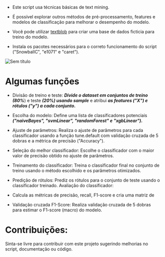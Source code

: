  - Este script usa técnicas básicas de text mining.

- É possível explorar outros métodos de pré-processamento, features e modelos de classificação para melhorar o desempenho do modelo.

- Você pode utilizar [textblob](https://textblob.readthedocs.io/en/dev/) para criar uma base de dados ficticia para treino do modelo.
  
-  Instala os pacotes necessários para o correto funcionamento do script ("SnowballC", "e1071" e "caret").
  

  ![Sem título](https://github.com/0x5FE/SpamClassification/assets/65371336/fc4f3f9a-891b-468e-b8de-7ed2953228a9)

  # Algumas funções

  
- Divisão de treino e teste: ***Divide o dataset em conjuntos de treino (80%***) e teste ***(20%) usando sample*** e atribui ***as features ("X") e rótulos ("y") a cada conjunto.***
  
- Escolha do modelo: Define uma lista de classificadores potenciais ***("naiveBayes", "svmLinear", "randomForest" e "xgbLinear").***
  
- Ajuste de parâmetros: Realiza o ajuste de parâmetros para cada classificador usando a função tune.default com validação cruzada de 5 dobras e a métrica de precisão ("Accuracy").
  
- Seleção do melhor classificador: Escolhe o classificador com o maior valor de precisão obtido no ajuste de parâmetros.
  
- Treinamento do classificador: Treina o classificador final no conjunto de treino usando o método escolhido e os parâmetros otimizados.
  
- Predição de rótulos: Prediz os rótulos para o conjunto de teste usando o classificador treinado.
Avaliação do classificador:

- Calcula as métricas de precisão, recall, F1-score e cria uma matriz de 

- Validação cruzada F1-Score: Realiza validação cruzada de 5 dobras para estimar o F1-score (macro) do modelo.


# Contribuições:
Sinta-se livre para contribuir com este projeto sugerindo melhorias no script, documentação ou código.

